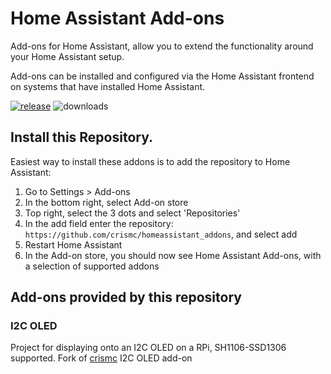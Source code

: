 # Home Assistant Add-ons

Add-ons for Home Assistant, allow you to extend the functionality around your Home Assistant setup.

Add-ons can be installed and configured via the Home Assistant frontend on systems that have installed Home Assistant.


[![release][release-badge]][release-url]
![downloads][downloads-badge]

## Install this Repository.
Easiest way to install these addons is to add the repository to Home Assistant:
1. Go to Settings > Add-ons
2. In the bottom right, select Add-on store
3. Top right, select the 3 dots and select 'Repositories'
4. In the add field enter the repository: ```https://github.com/crismc/homeassistant_addons```, and select add
5. Restart Home Assistant
6. In the Add-on store, you should now see Home Assistant Add-ons, with a selection of supported addons

## Add-ons provided by this repository
### I2C OLED
Project for displaying onto an I2C OLED on a RPi, SH1106-SSD1306 supported. Fork of [crismc][original-addon-url] I2C OLED add-on


<!-- Badges -->
[release-badge]: https://img.shields.io/github/v/release/crismc/homeassistant_addons?style=flat-square
[downloads-badge]: https://img.shields.io/github/downloads/crismc/homeassistant_addons/total?style=flat-square
[release-url]: https://github.com/crismc/homeassistant_addons/releases

[original-addon-url]: https://github.com/crismc/rpi_i2c_oled
